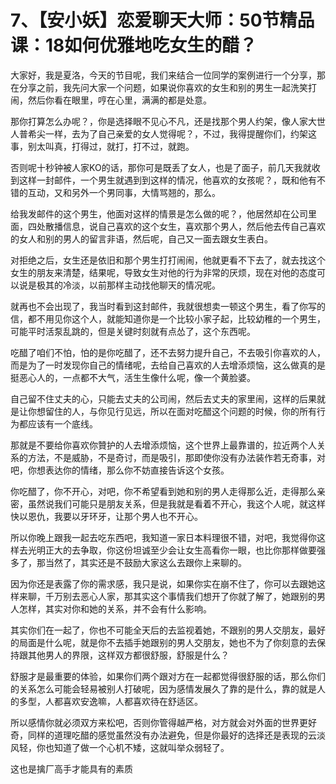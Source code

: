 # 7、【安小妖】恋爱聊天大师：50节精品课：18如何优雅地吃女生的醋？

大家好，我是夏洛，今天的节目呢，我们来结合一位同学的案例进行一个分享，那在分享之前，我先问大家一个问题，如果说你喜欢的女生和别的男生一起洗笑打闹，然后你看在眼里，哼在心里，满满的都是处意。

那你打算怎么办呢？，你是选择眼不见心不凡，还是找那个男人约架，像人家大世人普希尖一样，去为了自己亲爱的女人觉得呢？，不过，我得提醒你们，约架这事，别太叫真，打得过，就打，打不过，就跑。

否则呢十秒钟被人家KO的话，那你可是既丢了女人，也是了面子，前几天我就收到这样一封邮件，一个男生就遇到到这样的情况，他喜欢的女孩呢？，既和他有不错的互动，又和另外一个男同事，大情骂翘的，那么。

给我发邮件的这个男生，他面对这样的情景是怎么做的呢？，他居然却在公司里面，四处散播信息，说自己喜欢的这个女生，喜欢那个男人，然后他去传自己喜欢的女人和别的男人的留言非语，然后呢，自己又一面去跟女生表白。

对拒绝之后，女生还是依旧和那个男生打打闹闹，他就更看不下去了，就去找这个女生的朋友来清楚，结果呢，导致女生对他的行为非常的厌烦，现在对他的态度可以说是极其的冷淡，以前那样主动找他聊天的情况呢。

就再也不会出现了，我当时看到这封邮件，我就很想卖一顿这个男生，看了你写的信，都不用见你这个人，就能知道你是一个比较小家子起，比较幼稚的一个男生，可能平时活泵乱跳的，但是关键时刻就有点怂了，这个东西呢。

吃醋了咱们不怕，怕的是你吃醋了，还不去努力提升自己，不去吸引你喜欢的人，而是为了一时发现你自己的情绪呢，去给自己喜欢的人去增添烦恼，这么做真的是挺恶心人的，一点都不大气，活生生像什么呢，像一个黄脸婆。

自己留不住丈夫的心，只能去丈夫的公司闹，然后去丈夫的家里闹，这样的后果就是让你想留住的人，与你见行见远，所以在面对吃醋这个问题的时候，你的所有行为都应该有一个底线。

那就是不要给你喜欢你贊护的人去增添烦恼，这个世界上最靠谱的，拉近两个人关系的方法，不是威胁，不是奇讨，而是吸引，那即使你没有办法装作若无奇事，对吧，你想表达你的情绪，那么你不妨直接告诉这个女孩。

你吃醋了，你不开心，对吧，你不希望看到她和别的男人走得那么近，走得那么亲密，虽然说我们可能只是朋友关系，但是我就是看着不开心，我这个人呢，就这样快以恩仇，我要以牙环牙，让那个男人也不开心。

所以你晚上跟我一起去吃东西吧，我知道一家日本料理很不错，对吧，我觉得你这样去光明正大的去争取，你这份坦诚至少会让女生高看你一眼，也比你那样做要强多了，那当然了，其实还是不鼓励大家这么去跟你上来聊的。

因为你还是表露了你的需求感，我只是说，如果你实在崩不住了，你可以去跟她这样来聊，千万别去恶心人家，那其实这个事情我们想开了你就了解了，她跟别的男人怎样，其实对你和她的关系，并不会有什么影响。

其实你们在一起了，你也不可能全天后的去监视着她，不跟别的男人交朋友，最好的局面是什么呢，就是你不去插手她跟别的男人交朋友，她也不为了你刻意的去保持跟其他男人的界限，这样双方都很舒服，舒服是什么？

舒服才是最重要的体验，如果你们两个跟对方在一起都觉得很舒服的话，那么你们的关系怎么可能会轻易被别人打破呢，因为感情发展久了靠的是什么，靠的就是人的多型，人都喜欢安逸嘛，人都喜欢待在舒适区。

所以感情你就必须双方来松吧，否则你管得越严格，对方就会对外面的世界更好奇，同样的道理吃醋的感觉虽然没有办法避免，但是你最好的选择还是表现的云淡风轻，你也知道了做一个心机不矮，这就叫举众弱轻了。

这也是擒厂高手才能具有的素质